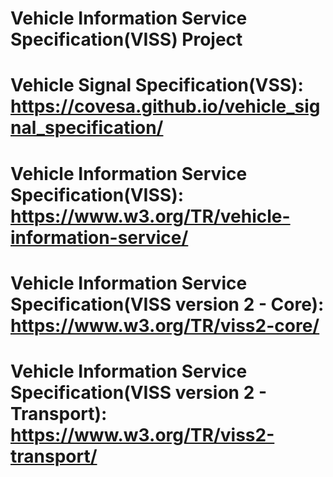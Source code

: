 # Vehicle Information Service Specification(VISS) Project

# Vehicle Signal Specification(VSS): https://covesa.github.io/vehicle_signal_specification/
# Vehicle Information Service Specification(VISS): https://www.w3.org/TR/vehicle-information-service/
# Vehicle Information Service Specification(VISS version 2 - Core): https://www.w3.org/TR/viss2-core/
# Vehicle Information Service Specification(VISS version 2 - Transport): https://www.w3.org/TR/viss2-transport/